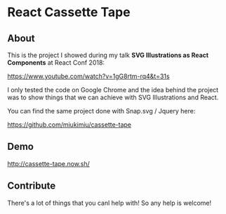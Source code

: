 # React Cassette Tape

## About
This is the project I showed during my talk **SVG Illustrations as React Components** at React Conf 2018:

https://www.youtube.com/watch?v=1gG8rtm-rq4&t=31s

I only tested the code on Google Chrome and the idea behind the project was to show things that we can achieve with SVG Illustrations and React.

You can find the same project done with Snap.svg / Jquery here:

https://github.com/miukimiu/cassette-tape



## Demo
http://cassette-tape.now.sh/

## Contribute

There's a lot of things that you canl help with! So any help is welcome! 

